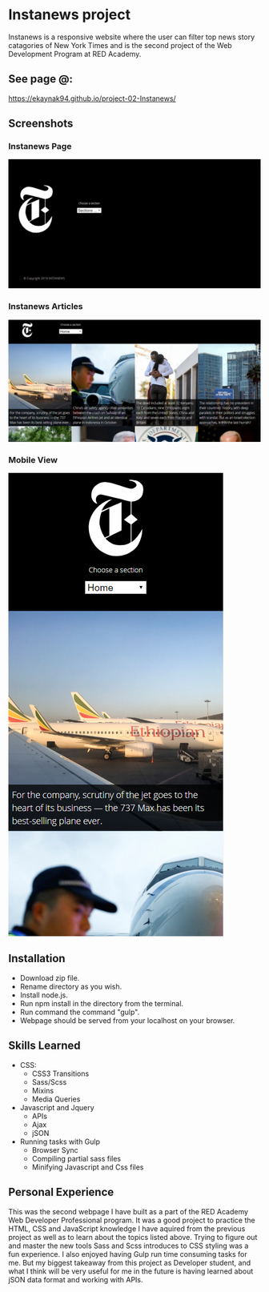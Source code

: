 # Instanews project

Instanews is a responsive website where the user can filter top news story catagories of New York Times and is the second project of the Web Development Program at RED Academy.

## See page @:

https://ekaynak94.github.io/project-02-Instanews/

## Screenshots

### Instanews Page

![Instanews page](./screenshots/Screenshot_1.png)

### Instanews Articles

![Instanews Articles](./screenshots/Screenshot_2.png)

### Mobile View

![Instanews Mobile](./screenshots/Screenshot_3.png)

## Installation

- Download zip file.
- Rename directory as you wish.
- Install node.js.
- Run npm install in the directory from the terminal.
- Run command the command "gulp".
- Webpage should be served from your localhost on your browser.

## Skills Learned

- CSS:
  - CSS3 Transitions
  - Sass/Scss
  - Mixins
  - Media Queries
- Javascript and Jquery
  - APIs
  - Ajax
  - jSON
- Running tasks with Gulp
  - Browser Sync
  - Compiling partial sass files
  - Minifying Javascript and Css files

## Personal Experience

This was the second webpage I have built as a part of the RED Academy Web Developer Professional program. It was a good project to practice the HTML, CSS and JavaScript knowledge I have aquired from the previous project as well as to learn about the topics listed above. Trying to figure out and master the new tools Sass and Scss introduces to CSS styling was a fun experience. I also enjoyed having Gulp run time consuming tasks for me. But my biggest takeaway from this project as Developer student, and what I think will be very useful for me in the future is having learned about jSON data format and working with APIs.
